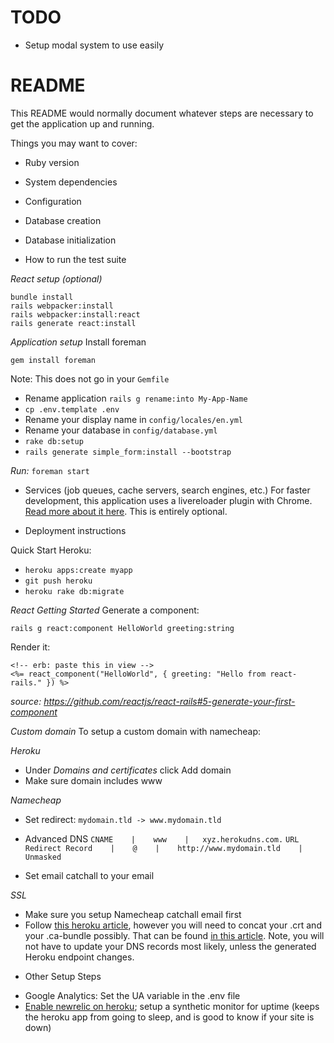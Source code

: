 # TODO
- Setup modal system to use easily

# README

This README would normally document whatever steps are necessary to get the
application up and running.

Things you may want to cover:

* Ruby version

* System dependencies

* Configuration

* Database creation

* Database initialization

* How to run the test suite

*React setup (optional)*
```
bundle install
rails webpacker:install
rails webpacker:install:react
rails generate react:install
```

*Application setup*
Install foreman

`gem install foreman`

Note: This does not go in your `Gemfile`

* Rename application
  `rails g rename:into My-App-Name`
* `cp .env.template .env`
* Rename your display name in `config/locales/en.yml`
* Rename your database in `config/database.yml`
* `rake db:setup`
* `rails generate simple_form:install --bootstrap`



*Run:*
`foreman start`

* Services (job queues, cache servers, search engines, etc.)
For faster development, this application uses a livereloader plugin with Chrome. [Read more about it here](https://github.com/guard/guard-livereload). This is entirely optional.

* Deployment instructions

Quick Start Heroku:

* `heroku apps:create myapp`
* `git push heroku`
* `heroku rake db:migrate`



*React Getting Started*
Generate a component:

`rails g react:component HelloWorld greeting:string`

Render it:

```
<!-- erb: paste this in view -->
<%= react_component("HelloWorld", { greeting: "Hello from react-rails." }) %>
```

_source: https://github.com/reactjs/react-rails#5-generate-your-first-component_

*Custom domain*
To setup a custom domain with namecheap:

*Heroku*
- Under _Domains and certificates_ click Add domain
- Make sure domain includes www

*Namecheap*
- Set redirect:
`mydomain.tld -> www.mydomain.tld`

- Advanced DNS
`CNAME    |    www    |   xyz.herokudns.com.`
`URL Redirect Record    |    @    |    http://www.mydomain.tld    |   Unmasked`

- Set email catchall to your email

*SSL*
- Make sure you setup Namecheap catchall email first
- Follow [this heroku article](https://devcenter.heroku.com/articles/ssl-endpoint), however you will need to concat your .crt and your .ca-bundle possibly. That can be found [in this article](https://www.namecheap.com/support/knowledgebase/article.aspx/9756/33/installing-a-ssl-certificate-on-heroku-paid-ssl-endpoint). Note, you will not have to update your DNS records most likely, unless the generated Heroku endpoint changes.


* Other Setup Steps

- Google Analytics: Set the UA variable in the .env file
- [Enable newrelic on heroku](https://elements.heroku.com/addons/newrelic); setup a synthetic monitor for uptime (keeps the heroku app from going to sleep, and is good to know if your site is down)
